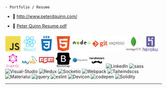  
    - Portfolio / Resume  
 
-  💼    http://www.peterdquinn.com/

       
-   💼  [Peter Quinn Resume.pdf](https://github.com/PeterdQuinn/peterdQuinn/files/10714899/Peter.Quinn.Resume.pdf)



  












<img src="https://github.com/devicons/devicon/blob/master/icons/javascript/javascript-original.svg" alt="JavaScript" width="50" height="50"/> <img src="https://github.com/devicons/devicon/blob/master/icons/react/react-original-wordmark.svg" alt="React" width="50" height="50"/>
<img src="https://github.com/devicons/devicon/blob/master/icons/css3/css3-plain-wordmark.svg" alt="CSS" width="50" height="50"/>
<img src="https://github.com/devicons/devicon/blob/master/icons/html5/html5-original.svg" alt="javascript logo" width="50" height="50" />
<img src="https://github.com/devicons/devicon/blob/master/icons/nodejs/nodejs-original-wordmark.svg" alt="NodeJS" width="60" height="60"/>
<img src="https://github.com/devicons/devicon/blob/master/icons/git/git-plain-wordmark.svg" alt="javascript logo" width="50" height="50" />
<img src="https://github.com/devicons/devicon/blob/master/icons/express/express-original-wordmark.svg" alt="javascript logo" width="50" height="50" />
<img src="https://github.com/devicons/devicon/blob/master/icons/mongodb/mongodb-original-wordmark.svg" alt="MongoDB" width="50" height="50"/>
<img src="https://github.com/devicons/devicon/blob/master/icons/heroku/heroku-plain-wordmark.svg" alt="heroku logo" width="50" height="50" />
<img src="https://github.com/devicons/devicon/blob/master/icons/graphql/graphql-plain-wordmark.svg" alt="graphql logo" width="50" height="50" />
<img src="https://github.com/devicons/devicon/blob/master/icons/mysql/mysql-original-wordmark.svg" alt="mysql logo" width="50" height="50" />
<img src="https://github.com/devicons/devicon/blob/master/icons/npm/npm-original-wordmark.svg" alt="npm logo" width="50" height="50" />
<img src="https://github.com/devicons/devicon/blob/master/icons/bootstrap/bootstrap-plain-wordmark.svg" alt="bootstrap logo" width="50" height="50" />
<img src="https://github.com/devicons/devicon/blob/master/icons/sequelize/sequelize-original-wordmark.svg" alt="sequelize logo" width="50" height="50" />
<img src="https://github.com/devicons/devicon/blob/master/icons/handlebars/handlebars-original-wordmark.svg" alt="handlebars logo" width="50" height="50" />
<img src="https://cdn.jsdelivr.net/gh/devicons/devicon/icons/linkedin/linkedin-original.svg" alt=LinkedIn width="50" height="50"/>
<img src="https://cdn.jsdelivr.net/gh/devicons/devicon/icons/sass/sass-original.svg" alt=sass width="50" height="50"/>
<img src="https://cdn.jsdelivr.net/gh/devicons/devicon/icons/visualstudio/visualstudio-plain.svg" alt=Visual-Studio width="50" height="50" />
<img src="https://cdn.jsdelivr.net/gh/devicons/devicon/icons/redux/redux-original.svg" alt=Redux width="50" height="50" />
<img src="https://cdn.jsdelivr.net/gh/devicons/devicon/icons/socketio/socketio-original.svg" alt=Socketio width="50" height="50"/>
<img src="https://cdn.jsdelivr.net/gh/devicons/devicon/icons/webpack/webpack-plain.svg" alt=Webpack width="50" height="50" />
<img src="https://cdn.jsdelivr.net/gh/devicons/devicon/icons/tailwindcss/tailwindcss-plain.svg" alt=Tailwindscss width="50" height="50"/>
<img src="https://cdn.jsdelivr.net/gh/devicons/devicon/icons/materialui/materialui-plain.svg" alt=Materialui width="50" height="50" />
<img src="https://cdn.jsdelivr.net/gh/devicons/devicon/icons/jquery/jquery-original.svg" alt=jquery width="50" height="50" />
<img src="https://cdn.jsdelivr.net/gh/devicons/devicon/icons/eslint/eslint-original-wordmark.svg"  alt=eslint width="50" height="50" />
<img src="https://cdn.jsdelivr.net/gh/devicons/devicon/icons/devicon/devicon-original-wordmark.svg" alt=Devicon width="50" height="50" />
<img src="https://cdn.jsdelivr.net/gh/devicons/devicon/icons/codepen/codepen-plain.svg" alt=codepen width="50" height="50" />
<img src="https://cdn.jsdelivr.net/gh/devicons/devicon/icons/solidity/solidity-original.svg" alt=Solidity  width="50" height="50" />







          



---



